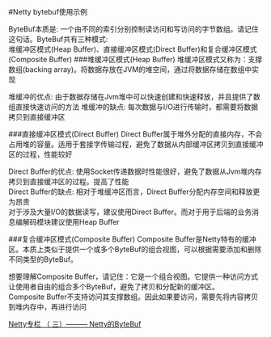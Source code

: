 #Netty bytebuf使用示例

ByteBuf本质是: 一个由不同的索引分别控制读访问和写访问的字节数组。请记住这句话。ByteBuf共有三种模式:   
堆缓冲区模式(Heap Buffer)、直接缓冲区模式(Direct Buffer)和复合缓冲区模式(Composite Buffer)
###堆缓冲区模式(Heap Buffer)
堆缓冲区模式又称为：支撑数组(backing array)。将数据存放在JVM的堆空间，通过将数据存储在数组中实现

堆缓冲的优点: 由于数据存储在Jvm堆中可以快速创建和快速释放，并且提供了数组直接快速访问的方法
堆缓冲的缺点: 每次数据与I/O进行传输时，都需要将数据拷贝到直接缓冲区

###直接缓冲区模式(Direct Buffer)
Direct Buffer属于堆外分配的直接内存，不会占用堆的容量。适用于套接字传输过程，避免了数据从内部缓冲区拷贝到直接缓冲区的过程，性能较好

Direct Buffer的优点: 使用Socket传递数据时性能很好，避免了数据从Jvm堆内存拷贝到直接缓冲区的过程。提高了性能  
Direct Buffer的缺点: 相对于堆缓冲区而言，Direct Buffer分配内存空间和释放更为昂贵  
对于涉及大量I/O的数据读写，建议使用Direct Buffer。而对于用于后端的业务消息编解码模块建议使用Heap Buffer  

###复合缓冲区模式(Composite Buffer)
Composite Buffer是Netty特有的缓冲区。本质上类似于提供一个或多个ByteBuf的组合视图，可以根据需要添加和删除不同类型的ByteBuf。

想要理解Composite Buffer，请记住：它是一个组合视图。它提供一种访问方式让使用者自由的组合多个ByteBuf，避免了拷贝和分配新的缓冲区。  
Composite Buffer不支持访问其支撑数组。因此如果要访问，需要先将内容拷贝到堆内存中，再进行访问

[Netty专栏 （ 三）——— Netty的ByteBuf](https://blog.csdn.net/thinking_fioa/article/details/80795673)
